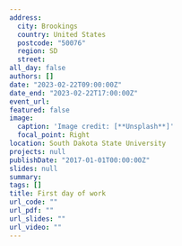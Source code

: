 ```yaml
---
address:
  city: Brookings
  country: United States
  postcode: "50076"
  region: SD
  street: 
all_day: false
authors: []
date: "2023-02-22T09:00:00Z"
date_end: "2023-02-22T17:00:00Z"
event_url: 
featured: false
image:
  caption: 'Image credit: [**Unsplash**]'
  focal_point: Right
location: South Dakota State University
projects: null
publishDate: "2017-01-01T00:00:00Z"
slides: null
summary: 
tags: []
title: First day of work
url_code: ""
url_pdf: ""
url_slides: ""
url_video: ""
---
```

